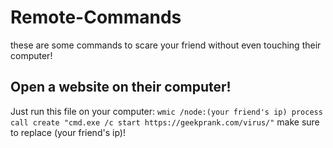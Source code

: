 # Remote-Commands
these are some commands to scare your friend without even touching their computer!


## Open a website on their computer!
Just run this file on your computer:
`wmic /node:(your friend's ip) process call create "cmd.exe /c start https://geekprank.com/virus/"`
make sure to replace (your friend's ip)!
